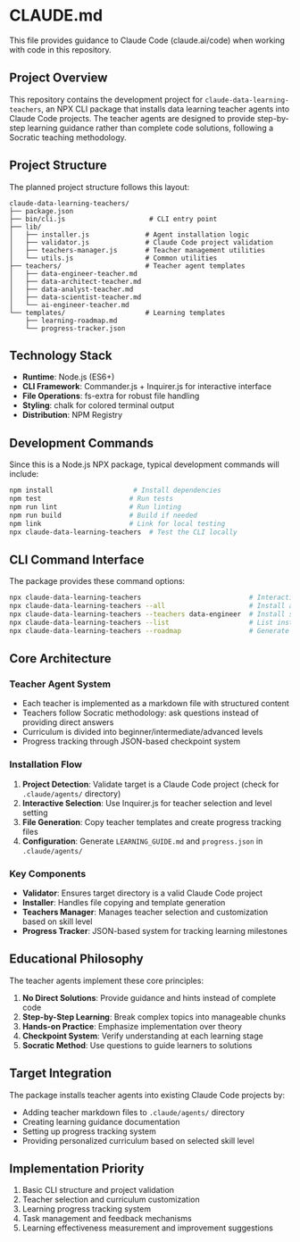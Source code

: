 # CLAUDE.md

This file provides guidance to Claude Code (claude.ai/code) when working with code in this repository.

## Project Overview

This repository contains the development project for `claude-data-learning-teachers`, an NPX CLI package that installs data learning teacher agents into Claude Code projects. The teacher agents are designed to provide step-by-step learning guidance rather than complete code solutions, following a Socratic teaching methodology.

## Project Structure

The planned project structure follows this layout:
```
claude-data-learning-teachers/
├── package.json
├── bin/cli.js                     # CLI entry point
├── lib/
│   ├── installer.js              # Agent installation logic
│   ├── validator.js              # Claude Code project validation
│   ├── teachers-manager.js       # Teacher management utilities
│   └── utils.js                  # Common utilities
├── teachers/                     # Teacher agent templates
│   ├── data-engineer-teacher.md
│   ├── data-architect-teacher.md
│   ├── data-analyst-teacher.md
│   ├── data-scientist-teacher.md
│   └── ai-engineer-teacher.md
└── templates/                    # Learning templates
    ├── learning-roadmap.md
    └── progress-tracker.json
```

## Technology Stack

- **Runtime**: Node.js (ES6+)
- **CLI Framework**: Commander.js + Inquirer.js for interactive interface
- **File Operations**: fs-extra for robust file handling
- **Styling**: chalk for colored terminal output
- **Distribution**: NPM Registry

## Development Commands

Since this is a Node.js NPX package, typical development commands will include:
```bash
npm install                    # Install dependencies
npm test                      # Run tests
npm run lint                  # Run linting
npm run build                 # Build if needed
npm link                      # Link for local testing
npx claude-data-learning-teachers  # Test the CLI locally
```

## CLI Command Interface

The package provides these command options:
```bash
npx claude-data-learning-teachers                           # Interactive installation
npx claude-data-learning-teachers --all                     # Install all teachers
npx claude-data-learning-teachers --teachers data-engineer  # Install specific teacher
npx claude-data-learning-teachers --list                    # List installed teachers
npx claude-data-learning-teachers --roadmap                 # Generate learning roadmap
```

## Core Architecture

### Teacher Agent System
- Each teacher is implemented as a markdown file with structured content
- Teachers follow Socratic methodology: ask questions instead of providing direct answers
- Curriculum is divided into beginner/intermediate/advanced levels
- Progress tracking through JSON-based checkpoint system

### Installation Flow
1. **Project Detection**: Validate target is a Claude Code project (check for `.claude/agents/` directory)
2. **Interactive Selection**: Use Inquirer.js for teacher selection and level setting
3. **File Generation**: Copy teacher templates and create progress tracking files
4. **Configuration**: Generate `LEARNING_GUIDE.md` and `progress.json` in `.claude/agents/`

### Key Components

- **Validator**: Ensures target directory is a valid Claude Code project
- **Installer**: Handles file copying and template generation
- **Teachers Manager**: Manages teacher selection and customization based on skill level
- **Progress Tracker**: JSON-based system for tracking learning milestones

## Educational Philosophy

The teacher agents implement these core principles:
1. **No Direct Solutions**: Provide guidance and hints instead of complete code
2. **Step-by-Step Learning**: Break complex topics into manageable chunks
3. **Hands-on Practice**: Emphasize implementation over theory
4. **Checkpoint System**: Verify understanding at each learning stage
5. **Socratic Method**: Use questions to guide learners to solutions

## Target Integration

The package installs teacher agents into existing Claude Code projects by:
- Adding teacher markdown files to `.claude/agents/` directory
- Creating learning guidance documentation
- Setting up progress tracking system
- Providing personalized curriculum based on selected skill level

## Implementation Priority

1. Basic CLI structure and project validation
2. Teacher selection and curriculum customization
3. Learning progress tracking system
4. Task management and feedback mechanisms
5. Learning effectiveness measurement and improvement suggestions